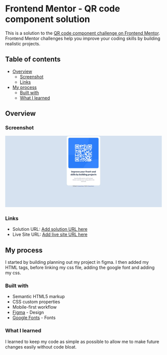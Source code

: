 # Frontend Mentor - QR code component solution

This is a solution to the [QR code component challenge on Frontend Mentor](https://www.frontendmentor.io/challenges/qr-code-component-iux_sIO_H). Frontend Mentor challenges help you improve your coding skills by building realistic projects. 

## Table of contents

- [Overview](#overview)
  - [Screenshot](#screenshot)
  - [Links](#links)
- [My process](#my-process)
  - [Built with](#built-with)
  - [What I learned](#what-i-learned)

## Overview

### Screenshot
![](./screenshot.jpg)

### Links

- Solution URL: [Add solution URL here](https://your-solution-url.com)
- Live Site URL: [Add live site URL here](https://your-live-site-url.com)

## My process
I started by building planning out my project in figma. I then added my HTML tags, before linking my css file, adding the google font and adding my css.
### Built with

- Semantic HTML5 markup
- CSS custom properties
- Mobile-first workflow
- [Figma](https://www.figma.com/) - Design
- [Google Fonts](https://fonts.google.com/) - Fonts

### What I learned
I learned to keep my code as simple as possible to allow me to make future changes easily without code bloat.

